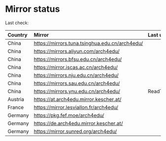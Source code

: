 <script src="./time.js"></script>
# Mirror status
Last check: <script type="text/javascript">localize(1684797452.1971736);</script>

|Country|Mirror|Last update|
|:------|:-----|:----------|
|China|https://mirrors.tuna.tsinghua.edu.cn/arch4edu/|<script type="text/javascript">localize(1684780362);</script>|
|China|https://mirrors.aliyun.com/arch4edu/|<script type="text/javascript">localize(1684737020);</script>|
|China|https://mirrors.bfsu.edu.cn/arch4edu/|<script type="text/javascript">localize(1684737020);</script>|
|China|https://mirror.iscas.ac.cn/arch4edu/|<script type="text/javascript">localize(1684780362);</script>|
|China|https://mirrors.nju.edu.cn/arch4edu/|<script type="text/javascript">localize(1684693751);</script>|
|China|https://mirrors.sau.edu.cn/arch4edu/|<script type="text/javascript">localize(1673850842);</script>|
|China|https://mirrors.ynu.edu.cn/arch4edu/|ReadTimeout|
|Austria|https://at.arch4edu.mirror.kescher.at/|<script type="text/javascript">localize(1684737020);</script>|
|France|https://mirror.lesviallon.fr/arch4edu/|<script type="text/javascript">localize(1684737020);</script>|
|Germany|https://pkg.fef.moe/arch4edu/|<script type="text/javascript">localize(1684737020);</script>|
|Germany|https://de.arch4edu.mirror.kescher.at/|<script type="text/javascript">localize(1684737020);</script>|
|Germany|https://mirror.sunred.org/arch4edu/|<script type="text/javascript">localize(1684737020);</script>|

<script src="./tablefilter/tablefilter.js"></script>
<script src="./table.js"></script>